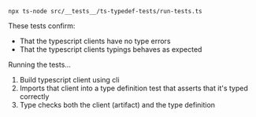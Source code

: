 ```
npx ts-node src/__tests__/ts-typedef-tests/run-tests.ts

```
These tests confirm:
- That the typescript clients have no type errors
- That the typescript clients typings behaves as expected

Running the tests...
1. Build typescript client using cli
2. Imports that client into a type definition test that asserts that it's typed correctly
3. Type checks both the client (artifact) and the type definition 
